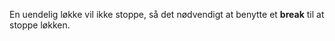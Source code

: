 <p>En uendelig løkke vil ikke stoppe, så  det nødvendigt at benytte et <strong>break</strong> til at stoppe løkken.</p>
